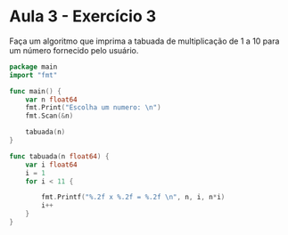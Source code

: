 # Aula 3 - Exercício 3

Faça um algoritmo que imprima a tabuada de multiplicação de 1 a 10 para um número fornecido pelo usuário.

```go
package main
import "fmt"

func main() {
	var n float64
	fmt.Print("Escolha um numero: \n")
	fmt.Scan(&n)

	tabuada(n)
}

func tabuada(n float64) {
	var i float64
	i = 1
	for i < 11 {

		fmt.Printf("%.2f x %.2f = %.2f \n", n, i, n*i)
		i++
	}
}
```
